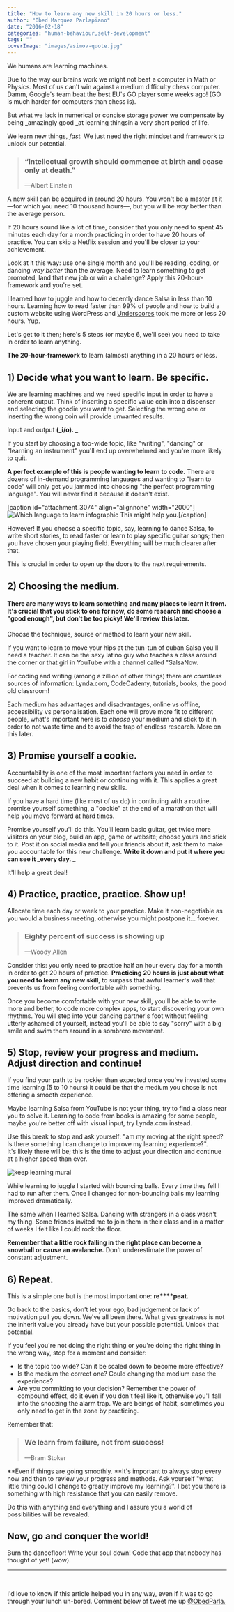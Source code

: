 ```yaml
---
title: "How to learn any new skill in 20 hours or less."
author: "Obed Marquez Parlapiano"
date: "2016-02-18"
categories: "human-behaviour,self-development"
tags: ""
coverImage: "images/asimov-quote.jpg"
---
```


We humans are learning machines.

Due to the way our brains work we might not beat a computer in Math or Physics. Most of us can't win against a medium difficulty chess computer. Damm, Google's team beat the best EU's GO player some weeks ago! (GO is much harder for computers than chess is).

But what we lack in numerical or concise storage power we compensate by being _amazingly good _at learning thingsin a very short period of life.

We learn new things, _fast._ We just need the right mindset and framework to unlock our potential.

> ### “Intellectual growth should commence at birth and cease only at death.”
> 
> —Albert Einstein

A new skill can be acquired in around 20 hours. You won't be a master at it—for which you need 10 thousand hours—, but you will be _way_ better than the average person.

If 20 hours sound like a lot of time, consider that you only need to spent 45 minutes each day for a month practicing in order to have 20 hours of practice. You can skip a Netflix session and you'll be closer to your achievement.

Look at it this way: use one single month and you'll be reading, coding, or dancing _way better_ than the average. Need to learn something to get promoted, land that new job or win a challenge? Apply this 20-hour-framework and you're set.

I learned how to juggle and how to decently dance Salsa in less than 10 hours. Learning how to read faster than 99% of people and how to build a custom website using WordPress and [Underscores](http://underscores.me/) took me more or less 20 hours. Yup.

Let's get to it then; here's 5 steps (or maybe 6, we'll see) you need to take in order to learn anything.

**The 20-hour-framework** to learn (almost) anything in a 20 hours or less.

## 1) Decide what you want to learn. Be specific.

We are learning machines and we need specific input in order to have a coherent output. Think of inserting a specific value coin into a dispenser and selecting the goodie you want to get. Selecting the wrong one or inserting the wrong coin will provide unwanted results.

Input and output **(_i/o). _**

If you start by choosing a too-wide topic, like "writing", "dancing" or "learning an instrument" you'll end up overwhelmed and you're more likely to quit.

**A perfect example of this is people wanting to learn to code.** There are dozens of in-demand programming languages and wanting to "learn to code" will only get you jammed into choosing "the perfect programming language". You will never find it because it doesn't exist.

\[caption id="attachment\_3074" align="alignnone" width="2000"\]![Which language to learn infographic](images/which-language.png) This might help you.\[/caption\]

However! If you choose a specific topic, say, learning to dance Salsa, to write short stories, to read faster or learn to play specific guitar songs; then you have chosen your playing field. Everything will be much clearer after that.

This is crucial in order to open up the doors to the next requirements.

## 2) Choosing the medium.

#### There are many ways to learn something and many places to learn it from. It's crucial that you stick to one for now, do some research and choose a "good enough", but don't be too picky! We'll review this later.

Choose the technique, source or method to learn your new skill.

If you want to learn to move your hips at the tun-tun of cuban Salsa you'll need a teacher. It can be the sexy latino guy who teaches a class around the corner or that girl in YouTube with a channel called "SalsaNow.

For coding and writing (among a zillion of other things) there are _countless_ sources of information: Lynda.com, CodeCademy, tutorials, books, the good old classroom!

Each medium has advantages and disadvantages, online vs offline, accessibility vs personalisation. Each one will prove more fit to different people, what's important here is to _choose_ your medium and stick to it in order to not waste time and to avoid the trap of endless research. More on this later.

## 3) Promise yourself a cookie.

Accountability is one of the most important factors you need in order to succeed at building a new habit or continuing with it. This applies a great deal when it comes to learning new skills.

If you have a hard time (like most of us do) in continuing with a routine, promise yourself something, a "cookie" at the end of a marathon that will help you move forward at hard times.

Promise yourself you'll do this. You'll learn basic guitar, get twice more visitors on your blog, build an app, game or website; choose yours and stick to it. Post it on social media and tell your friends about it, ask them to make you accountable for this new challenge. **Write it down and put it where you can see it _every day. _**

It'll help a great deal!

## 4) Practice, practice, practice. Show up!

Allocate time each day or week to your practice. Make it non-negotiable as you would a business meeting, otherwise you might postpone it... forever.

> ### Eighty percent of success is showing up
> 
> —Woody Allen

Consider this: you only need to practice half an hour every day for a month in order to get 20 hours of practice. **Practicing 20 hours is just about what you need to learn any new skill**, to surpass that awful learner's wall that prevents us from feeling comfortable with something.

Once you become comfortable with your new skill, you'll be able to write more and better, to code more complex apps, to start discovering your own rhythms. You will step into your dancing partner's foot without feeling utterly ashamed of yourself, instead you'll be able to say "sorry" with a big smile and swim them around in a sombrero movement.

## 5) Stop, review your progress and medium. Adjust direction and continue!

If you find your path to be rockier than expected once you've invested some time learning (5 to 10 hours) it could be that the medium you chose is not offering a smooth experience.

Maybe learning Salsa from YouTube is not your thing, try to find a class near you to solve it. Learning to code from books is amazing for some people, maybe you're better off with visual input, try Lynda.com instead.

Use this break to stop and ask yourself: "am my moving at the right speed? Is there something I can change to improve my learning experience?". It's likely there will be; this is the time to adjust your direction and continue at a higher speed than ever.

![keep learning mural](images/wall-837313_1920.jpg)

While learning to juggle I started with bouncing balls. Every time they fell I had to run after them. Once I changed for non-bouncing balls my learning improved dramatically.

The same when I learned Salsa. Dancing with strangers in a class wasn't my thing. Some friends invited me to join them in their class and in a matter of weeks I felt like I could rock the floor.

**Remember that a little rock falling in the right place can become a snowball or cause an avalanche.** Don't underestimate the power of constant adjustment.

## 6) Repeat.

This is a simple one but is the most important one: **re****peat.**

Go back to the basics, don't let your ego, bad judgement or lack of motivation pull you down. We've all been there. What gives greatness is not the inherit value you already have but your possible potential. Unlock that potential.

If you feel you're not doing the right thing or you're doing the right thing in the wrong way, stop for a moment and consider:

- Is the topic too wide? Can it be scaled down to become more effective?
- Is the medium the correct one? Could changing the medium ease the experience?
- Are you committing to your decision? Remember the power of compound effect, do it even if you don't feel like it, otherwise you'll fall into the snoozing the alarm trap. We are beings of habit, sometimes you only need to get in the zone by practicing.

Remember that:

> ### We learn from failure, not from success!
> 
> —Bram Stoker

**Even if things are going smoothly. **It's important to always stop every now and then to review your progress and methods. Ask yourself "what little thing could I change to greatly improve my learning?". I bet you there is something with high resistance that you can easily remove.

Do this with anything and everything and I assure you a world of possibilities will be revealed.

## Now, go and conquer the world!

Burn the dancefloor! Write your soul down! Code that app that nobody has thought of yet! (wow).

* * *

 

I'd love to know if this article helped you in any way, even if it was to go through your lunch un-bored. Comment below of tweet me up [@ObedParla.](https://twitter.com/ObedParla)
